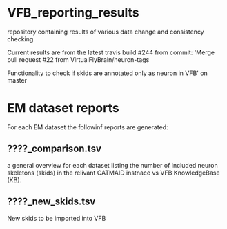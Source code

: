 # VFB_reporting_results
repository containing results of various data change and consistency checking.

 Current results are from the latest travis build #244 from commit: 'Merge pull request #22 from VirtualFlyBrain/neuron-tags

Functionality to check if skids are annotated only as neuron in VFB' on master


# EM dataset reports
For each EM dataset the followinf reports are generated:
## ????_comparison.tsv 
  a general overview for each dataset listing the number of included neuron skeletons (skids) in the relivant CATMAID instnace vs VFB KnowledgeBase (KB).
## ????_new_skids.tsv
  New skids to be imported into VFB

